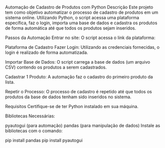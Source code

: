 Automação de Cadastro de Produtos com Python
Descrição
Este projeto tem como objetivo automatizar o processo de cadastro de produtos em um sistema online. Utilizando Python, o script acessa uma plataforma específica, faz o login, importa uma base de dados e cadastra os produtos de forma automática até que todos os produtos sejam inseridos.

Passos da Automação
Entrar no site: O script acessa o link da plataforma:

Plataforma de Cadastro
Fazer Login: Utilizando as credenciais fornecidas, o login é realizado de forma automatizada.

Importar Base de Dados: O script carrega a base de dados (um arquivo CSV) contendo os produtos a serem cadastrados.

Cadastrar 1 Produto: A automação faz o cadastro do primeiro produto da lista.

Repetir o Processo: O processo de cadastro é repetido até que todos os produtos da base de dados tenham sido inseridos no sistema.

Requisitos
Certifique-se de ter Python instalado em sua máquina.

Bibliotecas Necessárias:

pyautogui (para automação)
pandas (para manipulação de dados)
Instale as bibliotecas com o comando:

pip install pandas
pip install pyautogui
